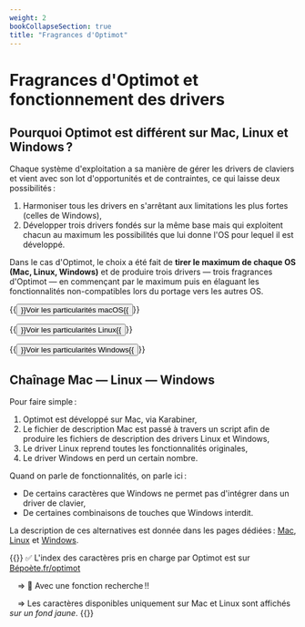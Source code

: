 ```yaml
---
weight: 2
bookCollapseSection: true
title: "Fragrances d'Optimot"
---
```


# Fragrances d'Optimot et fonctionnement des drivers

## Pourquoi Optimot est différent sur Mac, Linux et Windows ?

Chaque système d'exploitation a sa manière de gérer les drivers de claviers et vient avec son lot d'opportunités et de contraintes, ce qui laisse deux possibilités :

1. Harmoniser tous les drivers en s'arrêtant aux limitations les plus fortes (celles de Windows),
2. Développer trois drivers fondés sur la même base mais qui exploitent chacun au maximum les possibilités que lui donne l'OS pour lequel il est développé.

Dans le cas d'Optimot, le choix a été fait de **tirer le maximum de chaque OS (Mac, Linux, Windows)** et de produire trois drivers — trois fragrances d'Optimot — en commençant par le maximum puis en élaguant les fonctionnalités non-compatibles lors du portage vers les autres OS.

{{<button relref="/optimot_macos">}}Voir les particularités macOS{{</button>}}

{{<button relref="/optimot_linux">}}Voir les particularités Linux{{</button>}}

{{<button relref="/optimot_windows">}}Voir les particularités Windows{{</button>}}

## Chaînage Mac — Linux — Windows

Pour faire simple :

1. Optimot est développé sur Mac, via Karabiner,
2. Le fichier de description Mac est passé à travers un script afin de produire les fichiers de description des drivers Linux et Windows,
3. Le driver Linux reprend toutes les fonctionnalités originales,
4. Le driver Windows en perd un certain nombre.

Quand on parle de fonctionnalités, on parle ici :

- De certains caractères que Windows ne permet pas d'intégrer dans un driver de clavier,
- De certaines combinaisons de touches que Windows interdit.

La description de ces alternatives est donnée dans les pages dédiées : [Mac](optimot_mac.md), [Linux](optimot_linux.md) et [Windows](optimot_windows.md).

{{<hint info>}}
✅ L'index des caractères pris en charge par Optimot est sur [Bépoète.fr/optimot](https://www.xn--bpote-6rae.fr/optimot)

 ⇒ 🔎 Avec une fonction recherche !!

 ⇒ Les caractères disponibles uniquement sur Mac et Linux sont affichés *sur un fond jaune*.
{{</hint>}}